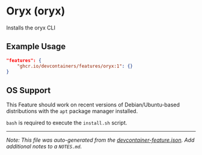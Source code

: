 

# Oryx (oryx)

Installs the oryx CLI

## Example Usage

```json
"features": {
    "ghcr.io/devcontainers/features/oryx:1": {}
}
```





## OS Support

This Feature should work on recent versions of Debian/Ubuntu-based distributions with the `apt` package manager installed.

`bash` is required to execute the `install.sh` script.


---

_Note: This file was auto-generated from the [devcontainer-feature.json](https://github.com/devcontainers/features/blob/main/src/oryx/devcontainer-feature.json).  Add additional notes to a `NOTES.md`._
